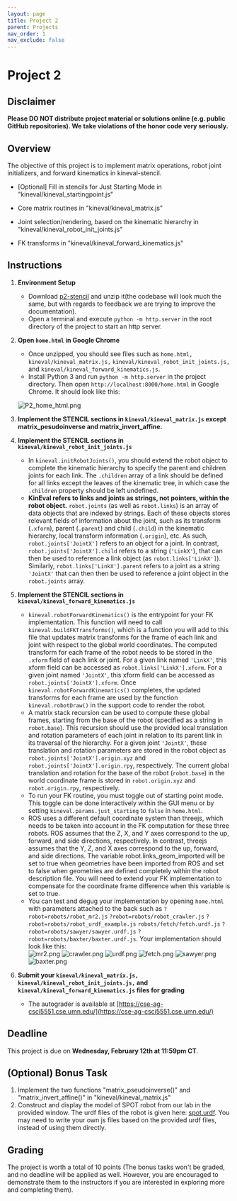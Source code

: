 ```yaml
---
layout: page
title: Project 2
parent: Projects
nav_order: 1
nav_exclude: false
---
```

 
# Project 2

## Disclaimer

<b> Please DO NOT distribute project material or solutions online (e.g. public GitHub repositories). We take violations of the honor code very seriously. </b>

## Overview
The objective of this project is to implement matrix operations, robot joint initializers, and forward kinematics in kineval-stencil.

- [Optional] Fill in stencils for Just Starting Mode in "kineval/kineval_startingpoint.js"

- Core matrix routines in "kineval/kineval_matrix.js"

- Joint selection/rendering, based on the kinematic hierarchy in "kineval/kineval_robot_init_joints.js"

- FK transforms in "kineval/kineval_forward_kinematics.js"

## Instructions

1. <b>Environment Setup</b>
    - Download [p2-stencil](/CSCI5551-Spr25/assets/projects/kinevalproject2.zip) and unzip it(the codebase will look much the same, but with regards to feedback we are trying to improve the documentation).
    - Open a terminal and execute `python -m http.server` in the root directory of the project to start an http server.

2. <b>Open `home.html` in Google Chrome</b>
    - Once unzipped, you should see files such as `home.html,` `kineval/kineval_matrix.js,` `kineval/kineval_robot_init_joints.js,` and `kineval/kineval_forward_kinematics.js`.
    - Install Python 3 and run `python -m http.server` in the project directory. Then open `http://localhost:8000/home.html` in Google Chrome. It should look like this:

    ![P2_home_html.png](/CSCI5551-Spr24/assets/projects/P2/P2_home_html.png)

3. <b>Implement the STENCIL sections in `kineval/kineval_matrix.js` except matrix_pesudoinverse and matrix_invert_affine.</b>

4. <b>Implement the STENCIL sections in `kineval/kineval_robot_init_joints.js`</b>
    - In `kineval.initRobotJoints()`, you should extend the robot object to complete the kinematic hierarchy to specify the parent and children joints for each link. The `.children` array of a link should be defined for all links except the leaves of the kinematic tree, in which case the `.children` property should be left undefined.
    - <b>KinEval refers to links and joints as strings, not pointers, within the robot object.</b> `robot.joints` (as well as `robot.links`) is an array of data objects that are indexed by strings. Each of these objects stores relevant fields of information about the joint, such as its transform (`.xform`), parent (`.parent`) and child (`.child`) in the kinematic hierarchy, local transform information (`.origin`), etc. As such, `robot.joints['JointX']` refers to an object for a joint. In contrast, `robot.joints['JointX'].child` refers to a string (`'LinkX'`), that can then be used to reference a link object (as `robot.links['LinkX']`). Similarly, `robot.links['LinkX'].parent` refers to a joint as a string `'JointX'` that can then then be used to reference a joint object in the `robot.joints` array.

5. <b>Implement the STENCIL sections in `kineval/kineval_forward_kinematics.js`</b>
    - `kineval.robotForwardKinematics()` is the entrypoint for your FK implementation. This function will need to call `kineval.buildFKTransforms()`, which is a function you will add to this file that updates matrix transforms for the frame of each link and joint with respect to the global world coordinates. The computed transform for each frame of the robot needs to be stored in the `.xform` field of each link or joint. For a given link named `'LinkX'`, this xform field can be accessed as `robot.links['LinkX'].xform`. For a given joint named `'JointX'`, this xform field can be accessed as `robot.joints['JointX'].xform`. Once `kineval.robotForwardKinematics()` completes, the updated transforms for each frame are used by the function `kineval.robotDraw()` in the support code to render the robot.
    - A matrix stack recursion can be used to compute these global frames, starting from the base of the robot (specified as a string in `robot.base`). This recursion should use the provided local translation and rotation parameters of each joint in relation to its parent link in its traversal of the hierarchy. For a given joint `'JointX'`, these translation and rotation parameters are stored in the robot object as `robot.joints['JointX'].origin.xyz` and `robot.joints['JointX'].origin.rpy`, respectively. The current global translation and rotation for the base of the robot (`robot.base`) in the world coordinate frame is stored in `robot.origin.xyz` and `robot.origin.rpy`, respectively.
    - To run your FK routine, you must toggle out of starting point mode. This toggle can be done interactively within the GUI menu or by setting `kineval.params.just_starting` to `false` in `home.html`.
    - ROS uses a different default coordinate system than threejs, which needs to be taken into account in the FK computation for these three robots. ROS assumes that the Z, X, and Y axes correspond to the up, forward, and side directions, respectively. In contrast, threejs assumes that the Y, Z, and X axes correspond to the up, forward, and side directions. The variable robot.links_geom_imported will be set to true when geometries have been imported from ROS and set to false when geometries are defined completely within the robot description file. You will need to extend your FK implementation to compensate for the coordinate frame difference when this variable is set to true.
    - You can test and degug your implementation by opening `home.html` with parameters attached to the back such as `?robot=robots/robot_mr2.js` `?robot=robots/robot_crawler.js` `?robot=robots/robot_urdf_example.js` `robots/fetch/fetch.urdf.js` `?robot=robots/sawyer/sawyer.urdf.js` `?robot=robots/baxter/baxter.urdf.js`. Your implementation should look like this:
    <br>![mr2.png](/CSCI5551-Spr24/assets/projects/P2/mr2.png) ![crawler.png](/CSCI5551-Spr24/assets/projects/P2/crawler.png) ![urdf.png](/CSCI5551-Spr24/assets/projects/P2/urdf.png) ![fetch.png](/CSCI5551-Spr24/assets/projects/P2/fetch.png) ![sawyer.png](/CSCI5551-Spr24/assets/projects/P2/sawyer.png) ![baxter.png](/CSCI5551-Spr24/assets/projects/P2/baxter.png)

6. <b>Submit your `kineval/kineval_matrix.js,` `kineval/kineval_robot_init_joints.js,` and `kineval/kineval_forward_kinematics.js` files for grading</b>
    - The autograder is available at [https://cse-ag-csci5551.cse.umn.edu/](https://cse-ag-csci5551.cse.umn.edu/)


## Deadline

This project is due on <b>Wednesday, February 12th at 11:59pm CT</b>.

## (Optional) Bonus Task
1. Implement the two functions "matrix_pseudoinverse()" and "matrix_invert_affine()" in "kineval/kineval_matrix.js"
2. Construct and display the model of SPOT robot from our lab in the provided window. The urdf files of the robot is given here: [spot.urdf](/CSCI5551-Spr25/assets/projects/P2/spot_urdf_model.zip). You may need to write your own js files based on the provided urdf files, instead of using them directly. 
## Grading

The project is worth a total of 10 points (The bonus tasks won't be graded, and no deadline will be applied as well. However, you are encouraged to demonstrate them to the instructors if you are interested in exploring more and completing them). 
